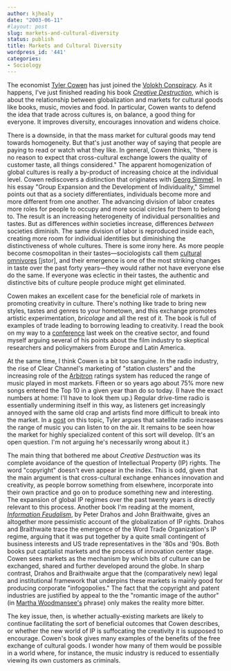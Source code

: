 ```yaml
---
author: kjhealy
date: "2003-06-11"
#layout: post
slug: markets-and-cultural-diversity
status: publish
title: Markets and Cultural Diversity
wordpress_id: '441'
categories:
- Sociology
---
```


The economist [Tyler Cowen](http://www.gmu.edu/jbc/Tyler/) has just joined the [Volokh Conspiracy](http://www.volokh.com). As it happens, I've just finished reading his book [*Creative Destruction*](http://www.amazon.com/exec/obidos/ASIN/0691090165/ref=nosim/), which is about the relationship between globalization and markets for cultural goods like books, music, movies and food. In particular, Cowen wants to defend the idea that trade across cultures is, on balance, a good thing for everyone. It improves diversity, encourages innovation and widens choice.

There is a downside, in that the mass market for cultural goods may tend towards homogeneity. But that's just another way of saying that people are paying to read or watch what they like. In general, Cowen thinks, "there is no reason to expect that cross-cultural exchange lowers the quality of customer taste, all things considered." The apparent homogenization of global cultures is really a by-product of increasing choice at the individual level. Cowen rediscovers a distinction that originates with [Georg Simmel](http://www.amazon.com/exec/obidos/ASIN/0226757765/ref=nosim/). In his essay "Group Expansion and the Development of Individuality," Simmel points out that as a society differentiates, individuals become more and more different from one another. The advancing division of labor creates more roles for people to occupy and more social circles for them to belong to. The result is an increasing heterogeneity of individual personalities and tastes. But as differences *within* societies increase, differences *between* societies diminish. The same division of labor is reproduced inside each, creating more room for individual identities but diminishing the distinctiveness of whole cultures. There is some irony here. As more people become cosmopolitan in their tastes—sociologists call them [cultural omnivores](http://links.jstor.org/sici?sici=0003-1224(199610)61:5%3C900:CHTFST%3E2.0.CO;2-Y) [jstor], and their emergence is one of the most striking changes in taste over the past forty years—they would rather not have everyone else do the same. If everyone was eclectic in their tastes, the authentic and distinctive bits of culture people produce might get eliminated.

Cowen makes an excellent case for the beneficial role of markets in promoting creativity in culture. There's nothing like trade to bring new styles, tastes and genres to your hometown, and this exchange promotes artistic experimentation, *bricolage* and all the rest of it. The book is full of examples of trade leading to borrowing leading to creativity. I read the book on my way to a [conference](http://www.utexas.edu/cofa/unesco/) last week on the creative sector, and found myself arguing several of his points about the film industry to skeptical researchers and policymakers from Europe and Latin America.

At the same time, I think Cowen is a bit too sanguine. In the radio industry, the rise of Clear Channel's marketing of "station clusters" and the increasing role of the [Arbitron](http://www.arbitron.com) ratings system has reduced the range of music played in most markets. Fifteen or so years ago about 75% more new songs entered the Top 10 in a given year than do so today. (I have the exact numbers at home: I'll have to look them up.) Regular drive-time radio is essentially undermining itself in this way, as listeners get increasingly annoyed with the same old crap and artists find more difficult to break into the market. In a [post](http://volokh.com/2003_06_08_volokh_archive.html#200408777) on this topic, Tyler argues that satellite radio increases the range of music you can listen to on the air. It remains to be seen how the market for highly specialized content of this sort will develop. (It's an open question. I'm not arguing he's necessarily wrong about it.)

The main thing that bothered me about *Creative Destruction* was its complete avoidance of the question of Intellectual Property (IP) rights. The word "copyright" doesn't even appear in the index. This is odd, given that the main argument is that cross-cultural exchange enhances innovation and creativity, as people borrow something from elsewhere, incorporate into their own practice and go on to produce something new and interesting. The expansion of global IP regimes over the past twenty years is directly relevant to this process. Another book I'm reading at the moment, *[Information Feudalism](http://www.amazon.com/exec/obidos/ASIN/1565848047/ref=nosim/)*, by Peter Drahos and John Braithwaite, gives an altogether more pessimistic account of the globalization of IP rights. Drahos and Braithwaite trace the emergence of the Word Trade Organization's IP regime, arguing that it was put together by a quite small contingent of business interests and US trade representatives in the '80s and '90s. Both books put captialist markets and the process of innovation center stage. Cowen sees markets as the mechanism by which bits of culture can be exchanged, shared and further developed around the globe. In sharp contrast, Drahos and Braithwaite argue that the (comparatively new) legal and institutional framework that underpins these markets is mainly good for producing corporate "infogopolies." The fact that the copyright and patent industries are justified by appeal to the the "romantic image of the author" (in [Martha Woodmansee's](http://www.amazon.com/exec/obidos/ASIN/0231106017/ref=nosim/) phrase) only makes the reality more bitter.

The key issue, then, is whether actually-existing markets are likely to continue facilitating the sort of beneficial outcomes that Cowen describes, or whether the new world of IP is suffocating the creativity it is supposed to encourage. Cowen's book gives many examples of the benefits of the free exchange of cultural goods. I wonder how many of them would be possible in a world where, for instance, the music industry is reduced to essentially viewing its own customers as criminals.
